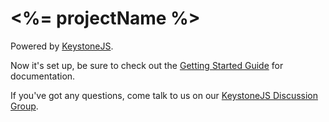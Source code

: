 <%= projectName %>
=====================

Powered by [KeystoneJS](http://keystonejs.com).

Now it's set up, be sure to check out the [Getting Started Guide](http://keystonejs.com/guide) for documentation.



If you've got any questions, come talk to us on our [KeystoneJS Discussion Group](http://groups.google.com/forum/#!forum/keystonejs).
